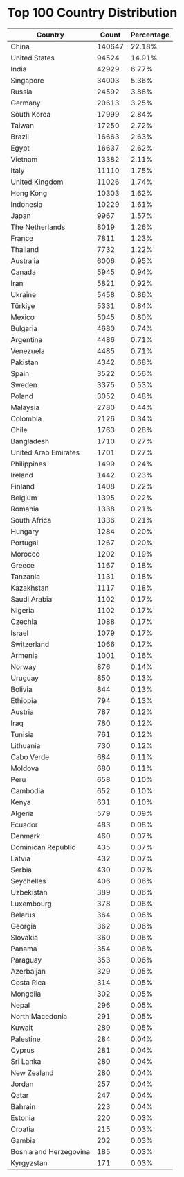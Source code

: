 # Top 100 Country Distribution
| Country | Count | Percentage |
|----|----|----|
| China | 140647 | 22.18% |
| United States | 94524 | 14.91% |
| India | 42929 | 6.77% |
| Singapore | 34003 | 5.36% |
| Russia | 24592 | 3.88% |
| Germany | 20613 | 3.25% |
| South Korea | 17999 | 2.84% |
| Taiwan | 17250 | 2.72% |
| Brazil | 16663 | 2.63% |
| Egypt | 16637 | 2.62% |
| Vietnam | 13382 | 2.11% |
| Italy | 11110 | 1.75% |
| United Kingdom | 11026 | 1.74% |
| Hong Kong | 10303 | 1.62% |
| Indonesia | 10229 | 1.61% |
| Japan | 9967 | 1.57% |
| The Netherlands | 8019 | 1.26% |
| France | 7811 | 1.23% |
| Thailand | 7732 | 1.22% |
| Australia | 6006 | 0.95% |
| Canada | 5945 | 0.94% |
| Iran | 5821 | 0.92% |
| Ukraine | 5458 | 0.86% |
| Türkiye | 5331 | 0.84% |
| Mexico | 5045 | 0.80% |
| Bulgaria | 4680 | 0.74% |
| Argentina | 4486 | 0.71% |
| Venezuela | 4485 | 0.71% |
| Pakistan | 4342 | 0.68% |
| Spain | 3522 | 0.56% |
| Sweden | 3375 | 0.53% |
| Poland | 3052 | 0.48% |
| Malaysia | 2780 | 0.44% |
| Colombia | 2126 | 0.34% |
| Chile | 1763 | 0.28% |
| Bangladesh | 1710 | 0.27% |
| United Arab Emirates | 1701 | 0.27% |
| Philippines | 1499 | 0.24% |
| Ireland | 1442 | 0.23% |
| Finland | 1408 | 0.22% |
| Belgium | 1395 | 0.22% |
| Romania | 1338 | 0.21% |
| South Africa | 1336 | 0.21% |
| Hungary | 1284 | 0.20% |
| Portugal | 1267 | 0.20% |
| Morocco | 1202 | 0.19% |
| Greece | 1167 | 0.18% |
| Tanzania | 1131 | 0.18% |
| Kazakhstan | 1117 | 0.18% |
| Saudi Arabia | 1102 | 0.17% |
| Nigeria | 1102 | 0.17% |
| Czechia | 1088 | 0.17% |
| Israel | 1079 | 0.17% |
| Switzerland | 1066 | 0.17% |
| Armenia | 1001 | 0.16% |
| Norway | 876 | 0.14% |
| Uruguay | 850 | 0.13% |
| Bolivia | 844 | 0.13% |
| Ethiopia | 794 | 0.13% |
| Austria | 787 | 0.12% |
| Iraq | 780 | 0.12% |
| Tunisia | 761 | 0.12% |
| Lithuania | 730 | 0.12% |
| Cabo Verde | 684 | 0.11% |
| Moldova | 680 | 0.11% |
| Peru | 658 | 0.10% |
| Cambodia | 652 | 0.10% |
| Kenya | 631 | 0.10% |
| Algeria | 579 | 0.09% |
| Ecuador | 483 | 0.08% |
| Denmark | 460 | 0.07% |
| Dominican Republic | 435 | 0.07% |
| Latvia | 432 | 0.07% |
| Serbia | 430 | 0.07% |
| Seychelles | 406 | 0.06% |
| Uzbekistan | 389 | 0.06% |
| Luxembourg | 378 | 0.06% |
| Belarus | 364 | 0.06% |
| Georgia | 362 | 0.06% |
| Slovakia | 360 | 0.06% |
| Panama | 354 | 0.06% |
| Paraguay | 353 | 0.06% |
| Azerbaijan | 329 | 0.05% |
| Costa Rica | 314 | 0.05% |
| Mongolia | 302 | 0.05% |
| Nepal | 296 | 0.05% |
| North Macedonia | 291 | 0.05% |
| Kuwait | 289 | 0.05% |
| Palestine | 284 | 0.04% |
| Cyprus | 281 | 0.04% |
| Sri Lanka | 280 | 0.04% |
| New Zealand | 280 | 0.04% |
| Jordan | 257 | 0.04% |
| Qatar | 247 | 0.04% |
| Bahrain | 223 | 0.04% |
| Estonia | 220 | 0.03% |
| Croatia | 215 | 0.03% |
| Gambia | 202 | 0.03% |
| Bosnia and Herzegovina | 185 | 0.03% |
| Kyrgyzstan | 171 | 0.03% |

